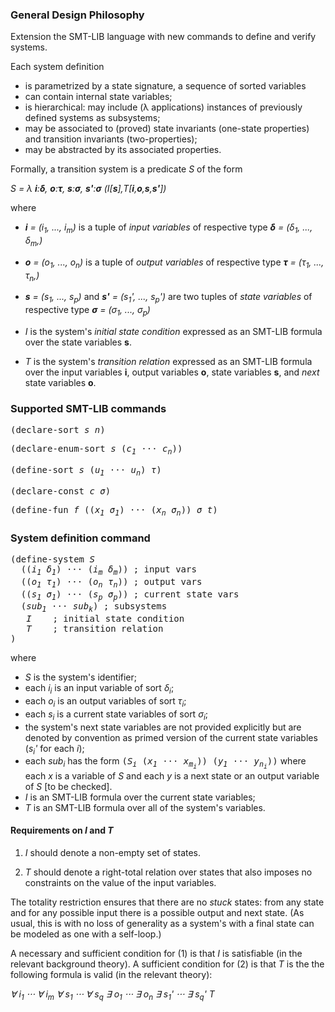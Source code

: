 ### General Design Philosophy

Extension the SMT-LIB language with new commands to define and verify systems.


Each system definition
* is parametrized by a state signature, a sequence of sorted variables
* can contain internal state variables;
* is hierarchical: may include (λ applications) instances of previously defined systems as subsystems;
* may be associated to (proved) state invariants (one-state properties) and transition invariants (two-properties);
* may be abstracted by its associated properties.


Formally, a transition system is a predicate _S_ of the form

_S = λ **i**:**δ**, **o**:**τ**, **s**:**σ**, **s'**:**σ** (I[**s**],T[**i**,**o**,**s**,**s'**])_

where

* _**i** = (i<sub>1</sub>, ..., i<sub>m</sub>)_ is a tuple of _input variables_ of respective type _**δ** = (δ<sub>1</sub>, ..., δ<sub>m</sub>,)_

* _**o** = (o<sub>1</sub>, ..., o<sub>n</sub>)_ is a tuple of _output variables_ of respective type _**τ** = (τ<sub>1</sub>, ..., τ<sub>n</sub>,)_

* _**s** = (s<sub>1</sub>, ..., s<sub>p</sub>)_ and _**s'** = (s<sub>1</sub>', ..., s<sub>p</sub>')_ are two tuples of _state variables_ of respective type _**σ** = (σ<sub>1</sub>, ..., σ<sub>p</sub>)_

* _I_ is the system's _initial state condition_ expressed as an SMT-LIB formula over the state variables **s**.

* _T_ is the system's _transition relation_ expressed as an SMT-LIB formula over the input variables **i**, output variables **o**,  state variables **s**, and _next_ state variables **o**.

### Supported SMT-LIB commands

<tt>(declare-sort _s n_)</tt>

<tt>(declare-enum-sort _s_ (_c<sub>1</sub> ⋅⋅⋅ c<sub>n</sub>_))</tt>

<tt>(define-sort _s_ (_u<sub>1</sub> ⋅⋅⋅ u<sub>n</sub>_) _τ_)</tt>
  
<tt>(declare-const _c σ_)</tt>

<tt>(define-fun _f_ ((_x<sub>1</sub> σ<sub>1</sub>_) ··· (_x<sub>n</sub> σ<sub>n</sub>_)) _σ  t_)</tt>

### System definition command

<tt>(define-system _S_</tt><br>
<tt>&nbsp; ((_i<sub>1</sub> δ<sub>1</sub>_)  ⋅⋅⋅ (_i<sub>m</sub> δ<sub>m</sub>_)) ; input vars </tt><br>
<tt>&nbsp; ((_o<sub>1</sub> τ<sub>1</sub>_) ⋅⋅⋅ (_o<sub>n</sub> τ<sub>n</sub>_)) ; output vars</tt><br>
<tt>&nbsp; ((_s<sub>1</sub> σ<sub>1</sub>_) ⋅⋅⋅ (_s<sub>p</sub> σ<sub>p</sub>_)) ; current state vars</tt><br>
<tt>&nbsp; (_sub<sub>1</sub> ⋅⋅⋅ sub<sub>k</sub>_) ; subsystems</tt><br>
<tt>&nbsp;&nbsp; _I_ &nbsp;&nbsp; ; initial state condition</tt><br>
<tt>&nbsp;&nbsp; _T_ &nbsp;&nbsp; ; transition relation</tt><br>
<tt>)</tt>

where

* _S_ is the system's identifier;
* each _i<sub>i</sub>_ is an input variable of sort _δ<sub>i</sub>_;
* each _o<sub>i</sub>_ is an output variables of sort _τ<sub>i</sub>_;
* each _s<sub>i</sub>_ is a current state variables of sort _σ<sub>i</sub>_;
* the system's next state variables are not provided explicitly but are denoted by convention as primed version of the current state variables (_s<sub>i</sub>'_ for each _i_);
* each _sub<sub>i</sub>_ has the form <tt>(_S<sub>i</sub>_ (_x<sub>1</sub> ⋅⋅⋅ x<sub>m<sub>i</sub></sub>_)) (_y<sub>1</sub> ⋅⋅⋅ y<sub>n<sub>i</sub></sub>_))</tt> where each _x_ is a variable of _S_ and each _y_ is a next state or an output variable of _S_ [to be checked].
* _I_ is an SMT-LIB formula over the current state variables;
* _T_ is an SMT-LIB formula over all of the system's variables.


#### Requirements on _I_ and _T_

1. _I_ should denote a non-empty set of states.

2. _T_ should denote a right-total relation over states that also imposes no constraints on the value of the input variables.

The totality restriction ensures that there are no _stuck_ states: from any state and for any possible input there is a possible output and next state. (As usual, this is with no loss of generality as a system's with a final state can be modeled as one with a self-loop.)

A necessary and sufficient condition for (1) is that _I_ is satisfiable (in the relevant background theory).
A sufficient condition for (2) is that _T_ is the the following formula is valid (in the relevant theory): 

_∀ i<sub>1</sub> ⋅⋅⋅ ∀ i<sub>m</sub> ∀ s<sub>1</sub> ⋅⋅⋅ ∀ s<sub>q</sub> ∃ o<sub>1</sub> ⋅⋅⋅ ∃ o<sub>n</sub> ∃ s<sub>1</sub>' ⋅⋅⋅ ∃ s<sub>q</sub>' T_



